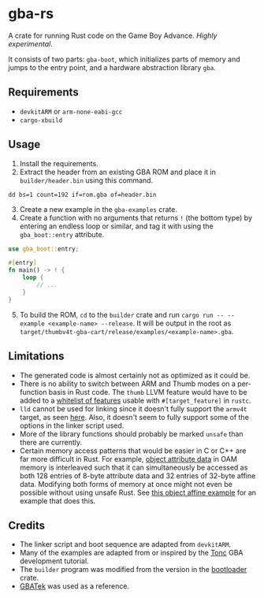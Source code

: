 # gba-rs

A crate for running Rust code on the Game Boy Advance. *Highly experimental*.

It consists of two parts: `gba-boot`, which initializes parts of memory and jumps to the entry point, and a hardware abstraction library `gba`.

## Requirements
- `devkitARM` or `arm-none-eabi-gcc`
- `cargo-xbuild`

## Usage
1. Install the requirements.
2. Extract the header from an existing GBA ROM and place it in `builder/header.bin` using this command.
```
dd bs=1 count=192 if=rom.gba of=header.bin
```
3. Create a new example in the `gba-examples` crate.
4. Create a function with no arguments that returns `!` (the bottom type) by entering an endless loop or similar, and tag it with using the `gba_boot::entry` attribute.
```rust
use gba_boot::entry;

#[entry]
fn main() -> ! {
    loop {
        // ...
    }
}
```

5. To build the ROM, `cd` to the `builder` crate and run `cargo run -- --example <example-name> --release`. It will be output in the root as `target/thumbv4t-gba-cart/release/examples/<example-name>.gba`.

## Limitations
- The generated code is almost certainly not as optimized as it could be.
- There is no ability to switch between ARM and Thumb modes on a per-function basis in Rust code. The `thumb` LLVM feature would have to be added to a [whitelist of features](https://github.com/rust-lang/rust/blob/a2ec156a5b5d58f2a73bf21b1fe037b6ac1cf5cc/src/librustc_codegen_llvm/llvm_util.rs#L96) usable with `#[target_feature]` in `rustc`.
- `lld` cannot be used for linking since it doesn't fully support the `armv4t` target, as seen [here](https://github.com/llvm/llvm-project/blob/317f9e7ae77bffecc2cd3cbf08da86e6563ee699/lld/test/ELF/arm-blx-v4t.s#L5). Also, it doesn't seem to fully support some of the options in the linker script used.
- More of the library functions should probably be marked `unsafe` than there are currently.
- Certain memory access patterns that would be easier in C or C++ are far more difficult in Rust. For example, [object attribute data](http://www.akkit.org/info/gbatek.htm#lcdobjoamattributes) in OAM memory is interleaved such that it can simultaneously be accessed as both 128 entries of 8-byte attribute data and 32 entries of 32-byte affine data. Modifying both forms of memory at once might not even be possible without using unsafe Rust. See [this object affine example](gba-examples/examples/tonc-11.rs) for an example that does this.

## Credits
- The linker script and boot sequence are adapted from `devkitARM`.
- Many of the examples are adapted from or inspired by the [Tonc](https://www.coranac.com/tonc/text/toc.htm) GBA development tutorial.
- The `builder` program was modified from the version in the [bootloader](https://github.com/rust-osdev/bootloader) crate.
- [GBATek](http://www.akkit.org/info/gbatek.htm) was used as a reference.
